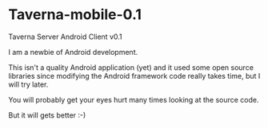 Taverna-mobile-0.1
==================

Taverna Server Android Client v0.1

I am a newbie of Android development. 

This isn't a quality Android application (yet) and 
it used some open source libraries since modifying the Android framework code really takes time,
but I will try later.

You will probably get your eyes hurt many times looking at the source code.

But it will gets better :-)
